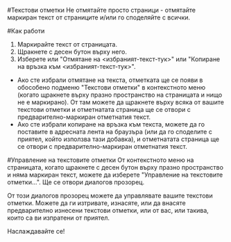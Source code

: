 #Текстови отметки
Не отмятайте просто страници - отмятайте маркиран текст от страниците и/или го споделяйте с всички.

#Как работи
1. Маркирайте текст от страницата.
2. Щракнете с десен бутон върху него.
3. Изберете или "Отмятане на <избраният-текст-тук>" или "Копиране на връзка към <избраният-текст-тук>".
* Ако сте избрали отмятане на текста, отметката ще се появи в обособено подменю "Текстови отметки" в контекстното меню (когато щракнете върху празно пространство на страницата и нищо не е маркирано). От там можете да щракнете върху всяка от вашите текстови отметки и отметнатата страница ще се отвори с предварително-маркиран отметнатия текст.
* Ако сте избрали копиране на връзка към текста, можете да го поставите в адресната лента на браузъра (или да го споделите с приятел, който използва тази добавка), и отметнатата страница ще се отвори с предварително-маркиран отметнатия текст.

#Управление на текстовите отметки
От контекстното меню на страницата, когато щракнете с десен бутон върху празно пространство и няма маркиран текст, можете да изберете "Управление на текстовите отметки...".
Ще се отвори диалогов прозорец.

От този диалогов прозорец можете да управлявате вашите текстови отметки.
Можете да ги изтривате, изнасяте, или да внасяте предварително изнесени текстови отметки, или от вас, или такива, които са ви изпратени от приятел.

Наслаждавайте се!

